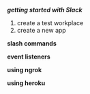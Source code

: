 **_getting started with Slack_**

1. create a test workplace
2. create a new app

**slash commands**

**event listeners**

**using ngrok**

**using heroku**
